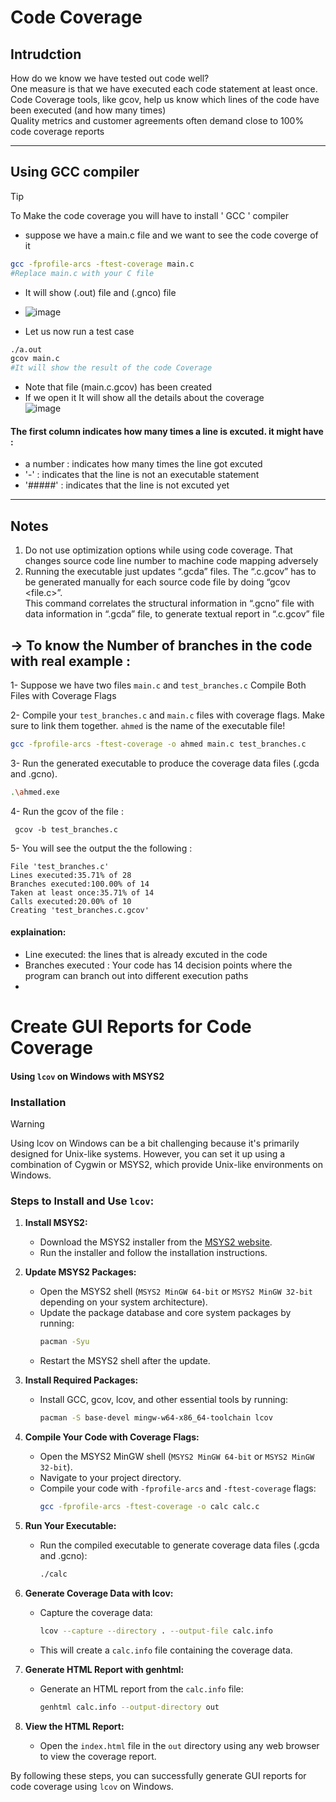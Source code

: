# Code Coverage

## Intrudction
 How do we know we have tested out code well?\
 One measure is that we have executed each code statement at least once.\
 Code Coverage tools, like gcov, help us know which lines of the code have been executed (and
 how many times)\
 Quality metrics and customer agreements often demand close to 100% code coverage reports


-----------------------------------------------------------------------------------------------------

## Using GCC compiler
> [!TIP]
> To Make the code coverage you will have to install ' GCC ' compiler

- suppose we have a main.c file and we want to see the code coverge of it
```bash
gcc -fprofile-arcs -ftest-coverage main.c
#Replace main.c with your C file
```
- It will show (.out) file and (.gnco) file

- ![image](https://github.com/user-attachments/assets/1367b45b-e5dd-4093-bad6-df193b17d887)


- Let us now run a test case
```bash
./a.out
gcov main.c
#It will show the result of the code Coverage
```
- Note that file (main.c.gcov) has been created
- If we open it It will show all the details about the coverage\
![image](https://github.com/user-attachments/assets/6d0c631d-5c68-41f9-bcb9-eeb8abb5cacc)

  
#### The first column indicates how many times a line is excuted. it might have :
  -   a number : indicates how many times the line got excuted
  -   '-' : indicates that the line is not an executable statement
  -  '#####' : indicates that the line is not excuted yet 
------------------------------------------------------------------------------------------------------------
## Notes
 1. Do not use optimization options while using code coverage. That changes source code
 line number to machine code mapping adversely
 2. Running the executable just updates “.gcda” files. The “.c.gcov” has to be generated
 manually for each source code file by doing “gcov <file.c>”.\
 This command correlates the
structural information in “.gcno” file with data information in “.gcda” file, to generate
 textual report in “.c.gcov” file

## -> To know the Number of branches in the code with real example  :
1- Suppose we have two files `main.c` and `test_branches.c` 
Compile Both Files with Coverage Flags

2- Compile your `test_branches.c` and `main.c` files with coverage flags. Make sure to link them together. `ahmed` is the name of the executable file!


```sh
gcc -fprofile-arcs -ftest-coverage -o ahmed main.c test_branches.c  
``` 


 

3- Run the generated executable to produce the coverage data files (.gcda and .gcno).

```sh
.\ahmed.exe
```
4- Run the gcov of the file :

```batch
 gcov -b test_branches.c
```

5- You will see the output the the following :

```
File 'test_branches.c'
Lines executed:35.71% of 28
Branches executed:100.00% of 14
Taken at least once:35.71% of 14
Calls executed:20.00% of 10
Creating 'test_branches.c.gcov'
```
#### explaination:
-  Line executed: the lines that is already excuted in the code
-  Branches executed : Your code has 14 decision points where the program can branch out into different execution paths
-  




# Create GUI Reports for Code Coverage
#### Using `lcov` on Windows with MSYS2

### Installation

> [!WARNING]  
> Using lcov on Windows can be a bit challenging because it's primarily designed for Unix-like systems. However, you can set it up using a combination of Cygwin or MSYS2, which provide Unix-like environments on Windows.

### Steps to Install and Use `lcov`:

1. **Install MSYS2:**
   - Download the MSYS2 installer from the [MSYS2 website](https://www.msys2.org/).
   - Run the installer and follow the installation instructions.

2. **Update MSYS2 Packages:**
   - Open the MSYS2 shell (`MSYS2 MinGW 64-bit` or `MSYS2 MinGW 32-bit` depending on your system architecture).
   - Update the package database and core system packages by running:
     ```sh
     pacman -Syu
     ```
   - Restart the MSYS2 shell after the update.

3. **Install Required Packages:**
   - Install GCC, gcov, lcov, and other essential tools by running:
     ```sh
     pacman -S base-devel mingw-w64-x86_64-toolchain lcov
     ```

4. **Compile Your Code with Coverage Flags:**
   - Open the MSYS2 MinGW shell (`MSYS2 MinGW 64-bit` or `MSYS2 MinGW 32-bit`).
   - Navigate to your project directory.
   - Compile your code with `-fprofile-arcs` and `-ftest-coverage` flags:
     ```sh
     gcc -fprofile-arcs -ftest-coverage -o calc calc.c
     ```

5. **Run Your Executable:**
   - Run the compiled executable to generate coverage data files (.gcda and .gcno):
     ```sh
     ./calc
     ```

6. **Generate Coverage Data with lcov:**
   - Capture the coverage data:
     ```sh
     lcov --capture --directory . --output-file calc.info
     ```
   - This will create a `calc.info` file containing the coverage data.

7. **Generate HTML Report with genhtml:**
   - Generate an HTML report from the `calc.info` file:
     ```sh
     genhtml calc.info --output-directory out
     ```

8. **View the HTML Report:**
   - Open the `index.html` file in the `out` directory using any web browser to view the coverage report.

By following these steps, you can successfully generate GUI reports for code coverage using `lcov` on Windows.
